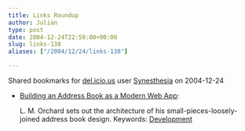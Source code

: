 ```yaml
---
title: Links Roundup
author: Julian
type: post
date: 2004-12-24T22:59:00+00:00
slug: links-138 
aliases: ["/2004/12/24/links-138"]

---
```

Shared bookmarks for [del.icio.us][1] user  [Synesthesia][2] on 2004-12-24

  * [Building an Address Book as a Modern Web App][3]:
  
    L. M. Orchard sets out the architecture of his small-pieces-loosely-joined address book design. Keywords: [Development][4]

 [1]: https://del.icio.us/
 [2]: https://del.icio.us/synesthesia
 [3]: https://www.decafbad.com/blog/2004/12/23/abook1 "https://www.decafbad.com/blog/2004/12/23/abook1"
 [4]: https://del.icio.us/synesthesia/Development